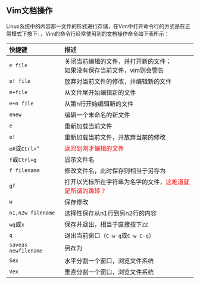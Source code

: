
## Vim文档操作

Linux系统中的内容都一文件的形式进行存储，在Vim中打开命令行的方式是在正常模式下按下`:`，Vim的命令行经常使用到的文档操作命令如下表所示：

| 快捷键 | 描述 |
|:--|:--|
| `e file` | 关闭当前编辑的文件，并打开新的文件；<br>如果没有保存当前文件，vim则会警告 |
| `e! file` | 放弃对当前文件的修改，并编辑新的文件 |
| `e+file` | 从文件尾开始编辑新的文件 |
| `e+n file` | 从第n行开始编辑新的文件 |
| `enew` | 编辑一个未命名的新文件 |
| `e` | 重新加载当前文件 |
| `e!` | 重新加载当前文件，并放弃当前的修改 |
| `e#`或`Ctrl+^` | <font color="red">返回到刚才编辑的文件</font> |
| `f`或`Ctrl+g` | 显示文件名 |
| `f filename` | 修改文件名，此时保存则相当于另存为 |
| `gf` | 打开以光标所在字符串为名字的文件，<font color="red">这难道就是所谓的跳转？</font> |
| `w` | 保存修改 |
| `n1,n2w filename` | 选择性保存从n1行到另n2行的内容 |
| `wq`或`x` | 保存并退出，相当于直接按下`ZZ` |
| `q` | 退出当前窗口（`C-w q`或`C-w C-q`） |
| `saveas newfilename` | 另存为 |
| `Sex` | 水平分割一个窗口，浏览文件系统 |
| `Vex` | 垂直分割一个窗口，浏览文件系统 |



